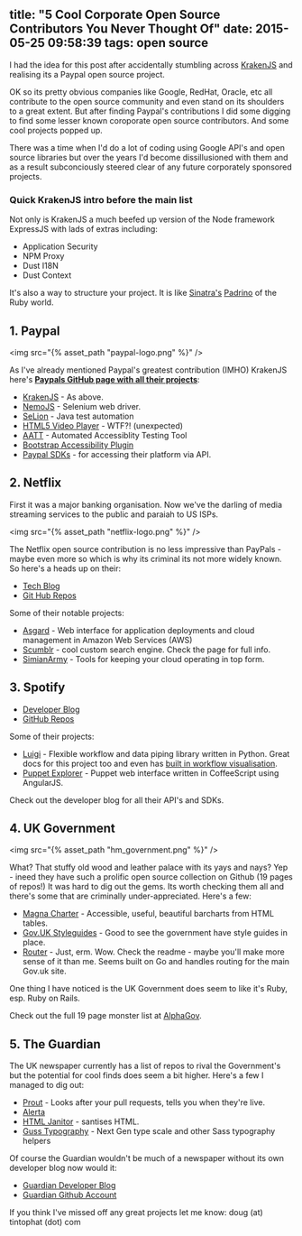 title: "5 Cool Corporate Open Source Contributors You Never Thought Of"
date: 2015-05-25 09:58:39
tags: open source
---

I had the idea for this post after accidentally stumbling across [KrakenJS](http://krakenjs.com/) and realising its a Paypal open source project. 

OK so its pretty obvious companies like Google, RedHat, Oracle, etc all contribute to the open source community and even stand on its shoulders to a great extent. But after finding Paypal's contributions I did some digging to find some lesser known coroporate open source contributors. And some cool projects popped up.

There was a time when I'd do a lot of coding using Google API's and open source libraries but over the years I'd become dissillusioned with them and as a result subconciously steered clear of any future corporately sponsored projects.

### Quick KrakenJS intro before the main list
Not only is KrakenJS a much beefed up version of the Node framework ExpressJS with lads of extras including:

* Application Security
* NPM Proxy
* Dust I18N
* Dust Context

It's also a way to structure your project. It is like [Sinatra's](http://www.sinatrarb.com/) [Padrino](http://www.padrinorb.com/) of the Ruby world.

## 1. Paypal

<img src="{% asset_path "paypal-logo.png" %}" />

As I've already mentioned Paypal's greatest contribution (<acrnym title="In My Humble Opinion">IMHO</acronym>) KrakenJS here's **[Paypals GitHub page with all their projects](http://paypal.github.io/)**:

* [KrakenJS](http://krakenjs.com/) - As above.
* [NemoJS](http://paypal.github.io/nemo/) - Selenium web driver.
* [SeLion](http://selion.io/) - Java test automation
* [HTML5 Video Player](http://paypal.github.io/accessible-html5-video-player/) - WTF?! (unexpected)
* [AATT](http://github.com/paypal/AATT/) - Automated Accessiblity Testing Tool
* [Bootstrap Accessibility Plugin](http://paypal.github.io/bootstrap-accessibility-plugin/)
* [Paypal SDKs](http://paypal.github.io/sdk/) - for accessing their platform via API.

## 2. Netflix
First it was a major banking organisation. Now we've the darling of media streaming services to the public and paraiah to US ISPs.

<img src="{% asset_path "netflix-logo.png" %}" />

The Netflix open source contribution is no less impressive than PayPals - maybe even more so which is why its criminal its not more widely known. So here's a heads up on their:

* [Tech Blog](http://techblog.netflix.com/)
* [Git Hub Repos](https://github.com/Netflix)

Some of their notable projects:

* [Asgard](https://github.com/Netflix/asgard) - Web interface for application deployments and cloud management in Amazon Web Services (AWS)
* [Scumblr](https://github.com/Netflix/Scumblr) - cool custom search engine. Check the page for full info.
* [SimianArmy](https://github.com/Netflix/SimianArmy) - Tools for keeping your cloud operating in top form.


## 3. Spotify

* [Developer Blog](https://developer.spotify.com/)
* [GitHub Repos](https://github.com/spotify)

Some of their projects:
* [Luigi](https://github.com/spotify/luigi) - Flexible workflow and data piping library written in Python. Great docs for this project too and even has [built in workflow visualisation](https://raw.githubusercontent.com/spotify/luigi/master/doc/user_recs.png).
* [Puppet Explorer](https://github.com/spotify/puppetexplorer) - Puppet web interface written in CoffeeScript using AngularJS.

Check out the developer blog for all their API's and SDKs.

## 4. UK Government

<img src="{% asset_path "hm_government.png" %}" />

What? That stuffy old wood and leather palace with its yays and nays? Yep - ineed they have such a prolific open source collection on Github (19 pages of repos!) It was hard to dig out the gems. Its worth checking them all and there's some that are criminally under-appreciated. Here's a few:

* [Magna Charter](https://github.com/alphagov/magna-charta) - Accessible, useful, beautiful barcharts from HTML tables.
* [Gov.UK Styleguides](https://github.com/alphagov/styleguides) - Good to see the government have style guides in place.
* [Router](https://github.com/alphagov/router) - Just, erm. Wow. Check the readme - maybe you'll make more sense of it than me. Seems built on Go and handles routing for the main Gov.uk site.  

One thing I have noticed is the UK Government does seem to like it's Ruby, esp. Ruby on Rails.

Check out the full 19 page monster list at [AlphaGov](https://github.com/alphagov/).

## 5. The Guardian
The UK newspaper currently has a list of repos to rival the Government's but the potential for cool finds does seem a bit higher. Here's a few I managed to dig out:

* [Prout](https://github.com/guardian/prout) - Looks after your pull requests, tells you when they're live.
* [Alerta](https://github.com/guardian/alerta)
* [HTML Janitor](https://github.com/guardian/html-janitor) - santises HTML.
* [Guss Typography](https://github.com/guardian/guss-typography) - Next Gen type scale and other Sass typography helpers

Of course the Guardian wouldn't be much of a newspaper without its own developer blog now would it:

* [Guardian Developer Blog](http://www.theguardian.com/info/developer-blog)
* [Guardian Github Account](https://github.com/guardian)

If you think I've missed off any great projects let me know: doug (at) tintophat (dot) com